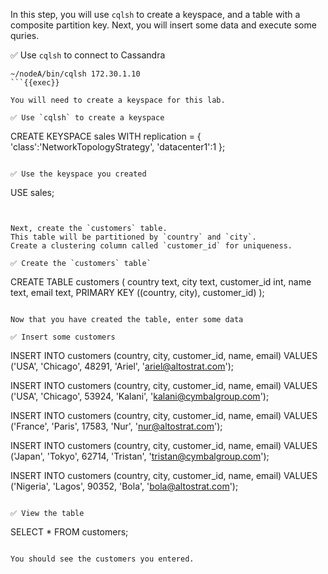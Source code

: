 In this step, you will use `cqlsh` to create a keyspace, and a table with a composite partition key. Next, you will insert some data and execute some quries.

✅ Use `cqlsh` to connect to Cassandra
```
~/nodeA/bin/cqlsh 172.30.1.10
```{{exec}}

You will need to create a keyspace for this lab.

✅ Use `cqlsh` to create a keyspace
```
CREATE KEYSPACE sales WITH replication = {
  'class':'NetworkTopologyStrategy',
  'datacenter1':1
};
```{{exec}}

✅ Use the keyspace you created
```
USE sales;
```{{exec}}


Next, create the `customers` table.
This table will be partitioned by `country` and `city`.
Create a clustering column called `customer_id` for uniqueness.

✅ Create the `customers` table`
```
CREATE TABLE customers (
    country text,
    city text,
    customer_id int,
    name text,
    email text,
    PRIMARY KEY ((country, city), customer_id)
);
```{{exec}}

Now that you have created the table, enter some data

✅ Insert some customers
```
INSERT INTO customers (country, city, customer_id, name, email)
VALUES ('USA', 'Chicago', 48291, 'Ariel', 'ariel@altostrat.com');

INSERT INTO customers (country, city, customer_id, name, email)
VALUES ('USA', 'Chicago', 53924, 'Kalani', 'kalani@cymbalgroup.com');

INSERT INTO customers (country, city, customer_id, name, email)
VALUES ('France', 'Paris', 17583, 'Nur', 'nur@altostrat.com');

INSERT INTO customers (country, city, customer_id, name, email)
VALUES ('Japan', 'Tokyo', 62714, 'Tristan', 'tristan@cymbalgroup.com');

INSERT INTO customers (country, city, customer_id, name, email)
VALUES ('Nigeria', 'Lagos', 90352, 'Bola', 'bola@altostrat.com');

```{{exec}}

✅ View the table
```
SELECT * FROM customers;
```{{exec}}

You should see the customers you entered.

